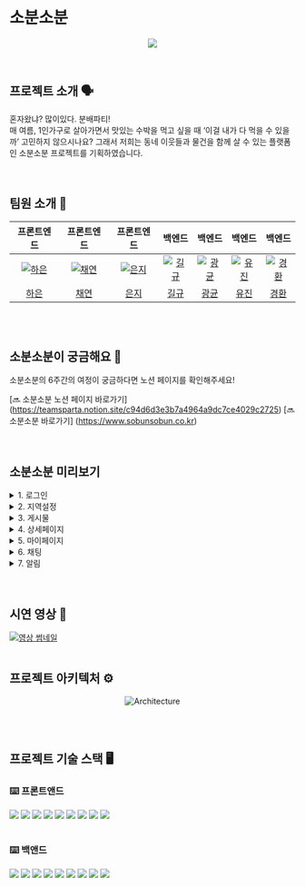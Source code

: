 # 소분소분
<p align="center"><img src="https://github.com/project-team-six/FE/assets/134919218/d6b803d9-3c03-47cf-8efd-9425a8e51e9e"></p>
<br>

## 프로젝트 소개 🗣️
혼자왔냐? 많이있다. 분배파티!
<br>
매 여름, 1인가구로 살아가면서 맛있는 수박을 먹고 싶을 때 ‘이걸 내가 다 먹을 수 있을까’ 고민하지 않으시나요? 그래서 저희는 동네 이웃들과 물건을 함께 살 수 있는 플랫폼인 소분소분 프로젝트를 기획하였습니다.
<br>
<br>
<br>


## 팀원 소개 👥
<table>
  <thead>
    <tr>
      <th align="center">프론트엔드</th>
      <th align="center">프론트엔드</th>
      <th align="center">프론트엔드</th>
      <th align="center">백엔드</th>
      <th align="center">백엔드</th>
      <th align="center">백엔드</th>
      <th align="center">백엔드</th>
    </tr>
  </thead>
  <tbody>
<tr>
<td align="center"><a target="_blank" rel="noopener noreferrer nofollow" href="https://github.com/project-team-six/FE/assets/130561236/5feb28fd-fc06-4a10-9e69-5a1205e22361"><img src="https://github.com/project-team-six/FE/assets/130561236/5feb28fd-fc06-4a10-9e69-5a1205e22361" alt="하은" style="max-width: 100%;"></a></td>
<td align="center"><a target="_blank" rel="noopener noreferrer nofollow" href="https://github.com/project-team-six/FE/assets/130561236/8e460779-27af-42bf-aa0e-24226ca2ffd6"><img src="https://github.com/project-team-six/FE/assets/130561236/8e460779-27af-42bf-aa0e-24226ca2ffd6" alt="채연" style="max-width: 100%;"></a></td>
<td align="center"><a target="_blank" rel="noopener noreferrer nofollow" href="https://github.com/project-team-six/FE/assets/130561236/d396954f-ac6f-41be-bb09-724ab0058000"><img src="https://github.com/project-team-six/FE/assets/130561236/d396954f-ac6f-41be-bb09-724ab0058000" alt="은지" style="max-width: 100%; height: auto;"></a></td>
<td align="center"><a target="_blank" rel="noopener noreferrer nofollow" href="https://github.com/project-team-six/FE/assets/130561236/05867560-56ef-4447-bc14-c8820d312289"><img src="https://github.com/project-team-six/FE/assets/130561236/05867560-56ef-4447-bc14-c8820d312289" alt="길규" style="max-width: 100%;"></a></td>
<td align="center"><a target="_blank" rel="noopener noreferrer nofollow" href="https://github.com/project-team-six/FE/assets/130561236/ee9ff4fa-c7ac-4e9d-b869-69020a4fc826"><img src="https://github.com/project-team-six/FE/assets/130561236/ee9ff4fa-c7ac-4e9d-b869-69020a4fc826" alt="광균" style="max-width: 100%;"></a></td>
<td align="center"><a target="_blank" rel="noopener noreferrer nofollow" href="https://github.com/project-team-six/FE/assets/130561236/86a7df1f-d8be-40e3-96aa-1f8f1013a03e"><img src="https://github.com/project-team-six/FE/assets/130561236/86a7df1f-d8be-40e3-96aa-1f8f1013a03e" alt="유진" style="max-width: 100%;"></a></td>
<td align="center"><a target="_blank" rel="noopener noreferrer nofollow" href="https://github.com/project-team-six/FE/assets/130561236/79dead80-bab3-41d8-bf24-89dcdebc3297"><img src="https://github.com/project-team-six/FE/assets/130561236/79dead80-bab3-41d8-bf24-89dcdebc3297" alt="경환" style="max-width: 100%;"></a></td>
</tr>
<tr>
<td align="center"><a href="https://github.com/haniStudy">하은</a></td>
<td align="center"><a href="https://github.com/richeeee128">채연</a></td>
<td align="center"><a href="https://github.com/hotcream3904">은지</a></td>
<td align="center"><a href="https://github.com/gilgyujeong">길규</a></td>
<td align="center"><a href="https://github.com/kwangkyunkim">광균</a></td>
<td align="center"><a href="https://github.com/kkamjjing-i">유진</a></td>
<td align="center"><a href="https://github.com/cubeninggen">경환</a></td>
</tr>
</tbody>
</table>
<br>
<br>


## 소분소분이 궁금해요 🔎

소분소분의 6주간의 여정이 궁금하다면 노션 페이지를 확인해주세요!

[🔜 소분소분 노션 페이지 바로가기] (https://teamsparta.notion.site/c94d6d3e3b7a4964a9dc7ce4029c2725)
[🔜 소분소분 바로가기] (https://www.sobunsobun.co.kr)
<br>
<br>
<br>

## 소분소분 미리보기
<details>
<summary>1. 로그인 </summary>
일반 로그인과 카카오톡 로그인 모두 지원하고 있습니다.
<img src="https://github.com/project-team-six/FE/assets/96226559/64de9c25-1279-4f5e-86ce-979b64bec06a" alt="login">
</details>
<details>
<summary>2. 지역설정 </summary>   
사용자가 원하는 지역으로 설정하여 동네 소분 목록을 확인할 수 있습니다.
<img src="https://github.com/project-team-six/FE/assets/96226559/521f5843-82cb-4c16-ae49-5cde44ddb5c3" alt="Regional Settings">
</details>
<details>
<summary>3. 게시물 </summary>   
<ul>
  <li>검색</li>
  제목과 내용 통합검색을 지원합니다.<br>
  원하는 물품을 입력하면 내가 속한 지역에서 등록된 게시글을 쉽게 확인 할 수 있습니다.
  <img src="https://github.com/project-team-six/FE/assets/96226559/3c3d7716-6c8a-4ff2-a9f9-17eda90ec2c3" alt="search"> 
  <li>카테고리 필터</li>
  가장 소분을 많이할 것같은 신선식품을 필두로, 뷰티, 생필품, 기타 등의 카테고리를 지원하여 내가 속한 지역에서의 카테고리별로 소분목록을 확인할 수 있습니다.
  <img src="https://github.com/project-team-six/FE/assets/96226559/63593ab5-8f7b-4fee-8287-7b193df36449" alt="filter">
  <li>소분 진행중/마감 필터</li>
  소분이 진행중인것과, 마감한 것에 대해서 분류해서 볼 수있게 했습니다. <br>
이미 마감한 제품은 보통 어느정도의 가격대에 소분목록이 형성되어있는지 확인하기 위함이고, 소분이 진행중인것은 현재 내가 소분할만한 제품을 쉽게 확인하기 위함입니다.
<img src="https://github.com/project-team-six/FE/assets/96226559/64d51a59-e735-4b27-9f1f-4f1be3595168" alt="close filter">
  <li>게시물 작성/수정</li>
  게시물을 등록/수정 하기 전, 주의 사항을 모달로 작성하여 작성하기 전 모든 유저가 중요한 사안을 읽을 수 있도록 하였고, 원가와 판매가격을 따로 분리하여 실제 산 가격과 소분시의 가격을 비교할 수 있도록 해 놓았습니다.<br>
  또한 제품을 언제 구매했는지, 제품의 소비기한은 언제까지인지도 추가로 확인할 수 있도록 필수입력요소로 구성해 두었습니다.
  <img src="https://github.com/project-team-six/FE/assets/96226559/ea8fd065-bdcd-4e6d-84c3-c197915a9865" alt="feed post">
</ul>
</details>
<details>   
<summary>4. 상세페이지 </summary>
<ul>
  <li>마감 & 삭제하기</li>
  게시물을 마감하고 삭제할 수 있습니다. <br>
소분이 완료되면 작성자는 마감 버튼을 눌러 다른 사용자가 채팅을 하거나 댓글을 다는 활동을 할 수 없습니다.
그리고 게시물을 삭제하는 버튼이 존재하여 언제든지 게시물을 삭제할 수 있습니다.
<img src="https://github.com/project-team-six/FE/assets/96226559/7e320422-fe77-4f5b-b4f8-2def73d6c197" alt="closed&delete">
  <li>찜하기</li>
  지금 당장 거래를 할 수 없다면 찜하기 버튼을 눌러봅시다. <br>
마이페이지로 이동하여 내가 찜한 게시물을 확인할 수 있습니다.
<img src="https://github.com/project-team-six/FE/assets/96226559/cdd493c7-ec72-4dcc-b5ee-a643fa480dbf" alt="pin">
  <li>신고</li>
  잘못된 사용자가 있다면 신고 버튼을 눌러 신고할 수 있습니다. 신고자가 악의적인 신고를 할 수 있다는 점을 방지하기 위해 증거 사진을 필수값으로 받고 있습니다.
  <img src="https://github.com/project-team-six/FE/assets/96226559/227fb03d-646f-4da1-aa2a-2a598b20444f" alt="report">
  <li>댓글</li>
  소분 물품에 대한 댓글을 달 수 있습니다.
  <img src="https://github.com/project-team-six/FE/assets/96226559/c7d852c8-270e-4cf2-a40d-fcd45ef9dab5" alt="comment">
</ul>
</details>
<details>   
<summary>5. 마이페이지 </summary>
<ul>
  <li>회원정보 수정</li>
  내 프로필 이미지를 등록하거나 닉네임, 전화번호, 비밀번호를 변경할 수 있습니다.
  <img src="https://github.com/project-team-six/FE/assets/134919218/293b9dc3-ccf3-44bb-ba92-d662344b6f8c" alt="edit"/>
  <li>인기도</li>
  다른 사람의 마이페이지에 들어가서 인기도를 올릴 수도 있고, 다시 뺏어올 수도 있습니다.
  <img src="https://github.com/project-team-six/FE/assets/134919218/6fd1df4f-8134-4e16-9332-0b59e4b0183d" alt="popularity"/>
  <li>작성/찜한 게시물</li>
  내가 작성한 글과, 찜한 글을 확인할 수 있습니다.
  <img src="https://github.com/project-team-six/FE/assets/134919218/f45023bc-5577-46f0-990a-7c6772e0ce4c" alt="storage"/>
</ul>
</details>
<details>
<summary>6. 채팅 </summary>
채팅을 통해 다른 사용자와 소분을 위한 소통을 진행할 수 있습니다.
<img src="https://github.com/project-team-six/FE/assets/134919218/d541c4a3-e090-422d-8c93-23cf784eec67" alt="chat"/>
</details>
<details>
<summary>7. 알림 </summary>
사용자가 작성한 글에 다른 사용자가 댓글을 달았거나, 찜했거나, 소분하기 위해 채팅방에 입장한 경우 실시간으로 알림이 전송됩니다. <br>
알림 내용을 확인하여 다른 사용자들과 소분을 진행하시면 됩니다. <br>
사용자가 원하는 지역으로 설정하여 동네 소분 목록을 확인할 수 있습니다.
<img src="https://github.com/project-team-six/FE/assets/134919218/d861b339-e939-4985-a9ef-6278e53980f2" alt="alert"/>
</details>
<br>
<br>

## 시연 영상 🎥
[![영상 썸네일](https://img.youtube.com/vi/QaByOitmwWo/0.jpg)](https://www.youtube.com/watch?v=QaByOitmwWo)
<br>
<br>

## 프로젝트 아키텍처 ⚙️
<p align="center"><img src="https://github.com/project-team-six/FE/assets/134919218/7dbdf2f0-c2e7-4ce0-b83a-dafd926dbcef" alt="Architecture"></p>
<br>
<br>

## 프로젝트 기술 스택 🖥️

### ⌨️ 프론트앤드
<img src="https://img.shields.io/badge/Typescript-3178C6?style=for-the-badge&logo=typescript&logoColor=white">
<img src="https://img.shields.io/badge/HTML5-E34F26?style=for-the-badge&logo=HTML5&logoColor=white">
<img src="https://img.shields.io/badge/CSS3-1572B6?style=for-the-badge&logo=CSS3&logoColor=white">
 <img src="https://img.shields.io/badge/React-61DAFB?style=for-the-badge&logo=react&logoColor=white"/>
 <img src="https://img.shields.io/badge/axios-5A29E4?style=for-the-badge&logo=axios&logoColor=white"/>
 <img src="https://img.shields.io/badge/reactquery-FF4154?style=for-the-badge&logo=reactquery&logoColor=white"/>
 <img src="https://img.shields.io/badge/redux-764ABC?style=for-the-badge&logo=redux&logoColor=white"/>
 <img src="https://img.shields.io/badge/styledcomponents-DB7093?style=for-the-badge&logo=styledcomponents&logoColor=white"/>
<img src="https://img.shields.io/badge/Amazon AWS-232F3E?style=for-the-badge&logo=Amazon AWS&logoColor=white"/>
<br>
<br>

### ⌨️ 백앤드
<img src="https://img.shields.io/badge/OpenJDK-232F3E?style=for-the-badge&logo=OpenJDK&logoColor=white"/>
<img src="https://img.shields.io/badge/spring-6DB33F?style=for-the-badge&logo=spring&logoColor=white"/>
<img src="https://img.shields.io/badge/Spring Boot-6DB33F?style=for-the-badge&logo=Spring Boot&logoColor=white"/>
<img src="https://img.shields.io/badge/springsecurity-6DB33F?style=for-the-badge&logo=springsecurity&logoColor=white"/>
<img src="https://img.shields.io/badge/mysql-4479A1?style=for-the-badge&logo=mysql&logoColor=white"/>
<img src="https://img.shields.io/badge/amazonec2-FF9900?style=for-the-badge&logo=amazonec2&logoColor=white"/>
<img src="https://img.shields.io/badge/amazonrds-527FFF?style=for-the-badge&logo=amazonrds&logoColor=white"/>
<img src="https://img.shields.io/badge/amazons3-569A31?style=for-the-badge&logo=amazonec2&logoColor=white"/>
<img src="https://img.shields.io/badge/redis-DC382D?style=for-the-badge&logo=redis&logoColor=white"/>
